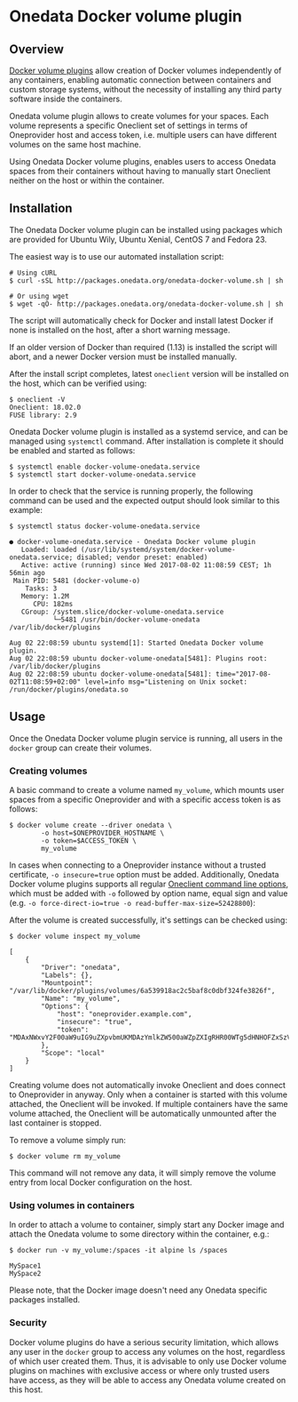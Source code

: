 # Onedata Docker volume plugin

<!-- toc -->

## Overview

[Docker volume plugins](https://docs.docker.com/engine/extend/plugins_volume/)
allow creation of Docker volumes independently of any containers, enabling
automatic connection between containers and custom storage systems, without
the necessity of installing any third party software inside the containers.

Onedata volume plugin allows to create volumes for your spaces. Each volume
represents a specific Oneclient set of settings in terms of Oneprovider host
and access token, i.e. multiple users can have different volumes on the same
host machine.

Using Onedata Docker volume plugins, enables users to access Onedata spaces
from their containers without having to manually start Oneclient neither on the
host or within the container.

## Installation

The Onedata Docker volume plugin can be installed using packages which are
provided for Ubuntu Wily, Ubuntu Xenial, CentOS 7 and Fedora 23.

The easiest way is to use our automated installation script:

```
# Using cURL
$ curl -sSL http://packages.onedata.org/onedata-docker-volume.sh | sh

# Or using wget
$ wget -qO- http://packages.onedata.org/onedata-docker-volume.sh | sh
```

The script will automatically check for Docker and install latest Docker if
none is installed on the host, after a short warning message.

If an older version of Docker than required (1.13) is installed the script
will abort, and a newer Docker version must be installed manually.

After the install script completes, latest `oneclient` version will be
installed on the host, which can be verified using:

```
$ oneclient -V
Oneclient: 18.02.0
FUSE library: 2.9
```

Onedata Docker volume plugin is installed as a systemd service, and can be
managed using `systemctl` command. After installation is complete it should
be enabled and started as follows:

```
$ systemctl enable docker-volume-onedata.service
$ systemctl start docker-volume-onedata.service
```

In order to check that the service is running properly, the following command
can be used and the expected output should look similar to this example:

```
$ systemctl status docker-volume-onedata.service

● docker-volume-onedata.service - Onedata Docker volume plugin
   Loaded: loaded (/usr/lib/systemd/system/docker-volume-onedata.service; disabled; vendor preset: enabled)
   Active: active (running) since Wed 2017-08-02 11:08:59 CEST; 1h 56min ago
 Main PID: 5481 (docker-volume-o)
    Tasks: 3
   Memory: 1.2M
      CPU: 182ms
   CGroup: /system.slice/docker-volume-onedata.service
           └─5481 /usr/bin/docker-volume-onedata /var/lib/docker/plugins

Aug 02 22:08:59 ubuntu systemd[1]: Started Onedata Docker volume plugin.
Aug 02 22:08:59 ubuntu docker-volume-onedata[5481]: Plugins root: /var/lib/docker/plugins
Aug 02 22:08:59 ubuntu docker-volume-onedata[5481]: time="2017-08-02T11:08:59+02:00" level=info msg="Listening on Unix socket: /run/docker/plugins/onedata.so
```

## Usage

Once the Onedata Docker volume plugin service is running, all users in the
`docker` group can create their volumes.

### Creating volumes
A basic command to create a volume named `my_volume`, which mounts user spaces
from a specific Oneprovider and with a specific access token is as follows:

```
$ docker volume create --driver onedata \
        -o host=$ONEPROVIDER_HOSTNAME \
        -o token=$ACCESS_TOKEN \
        my_volume
```

In cases when connecting to a Oneprovider instance without a trusted certificate,
`-o insecure=true` option must be added. Additionally, Onedata Docker volume
plugins supports all regular
[Oneclient command line options](../using_onedata/oneclient.md), which must be
added with `-o` followed by option name, equal sign and value
(e.g. `-o force-direct-io=true -o read-buffer-max-size=52428800`):

After the volume is created successfully, it's settings can be checked using:
```
$ docker volume inspect my_volume

[
    {
        "Driver": "onedata",
        "Labels": {},
        "Mountpoint": "/var/lib/docker/plugins/volumes/6a539918ac2c5baf8c0dbf324fe3826f",
        "Name": "my_volume",
        "Options": {
            "host": "oneprovider.example.com",
            "insecure": "true",
            "token": "MDAxNWxvY2F00aW9uIG9uZXpvbmUKMDAzYmlkZW500aWZpZXIgRHR00WTg5dHNHOFZxSzVBZkJhamtaa004wMU5ocWc00azI3WkV00Z00ZkdDJSawowMDFhY2lkIHRpbWUgPCAxNTE5NDgyNDc4CjAwMmZzaWduYXR1cmUgt01Zu6WZ2Wqt3s02nUItRAVDBMYWx6BlBTNQ5KBNqQSDI1"
        },
        "Scope": "local"
    }
]
```

Creating volume does not automatically invoke Oneclient and does connect to
Oneprovider in anyway. Only when a container is started with this volume
attached, the Oneclient will be invoked. If multiple containers have the same
volume attached, the Oneclient will be automatically unmounted after the last
container is stopped.

To remove a volume simply run:

```
$ docker volume rm my_volume
```

This command will not remove any data, it will simply remove the volume entry
from local Docker configuration on the host.

### Using volumes in containers

In order to attach a volume to container, simply start any Docker image and
attach the Onedata volume to some directory within the container, e.g.:

```
$ docker run -v my_volume:/spaces -it alpine ls /spaces

MySpace1
MySpace2
```

Please note, that the Docker image doesn't need any Onedata specific packages
installed.

### Security

Docker volume plugins do have a serious security limitation, which allows any
user in the `docker` group to access any volumes on the host, regardless of
which user created them. Thus, it is advisable to only use Docker volume plugins
on machines with exclusive access or where only trusted users have access, as
they will be able to access any Onedata volume created on this host.

